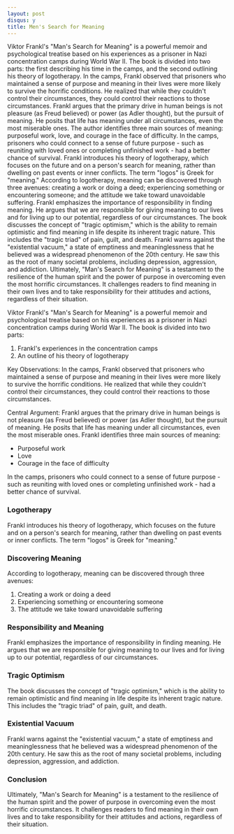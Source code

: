 ```yaml
---
layout: post
disqus: y
title: Men's Search for Meaning
---
```

Viktor Frankl's "Man's Search for Meaning" is a powerful memoir and psychological treatise based on his experiences as a prisoner in Nazi concentration camps during World War II. The book is divided into two parts: the first describing his time in the camps, and the second outlining his theory of logotherapy.
In the camps, Frankl observed that prisoners who maintained a sense of purpose and meaning in their lives were more likely to survive the horrific conditions. He realized that while they couldn't control their circumstances, they could control their reactions to those circumstances. Frankl argues that the primary drive in human beings is not pleasure (as Freud believed) or power (as Adler thought), but the pursuit of meaning. He posits that life has meaning under all circumstances, even the most miserable ones.
The author identifies three main sources of meaning: purposeful work, love, and courage in the face of difficulty. In the camps, prisoners who could connect to a sense of future purpose - such as reuniting with loved ones or completing unfinished work - had a better chance of survival. Frankl introduces his theory of logotherapy, which focuses on the future and on a person's search for meaning, rather than dwelling on past events or inner conflicts. The term "logos" is Greek for "meaning." According to logotherapy, meaning can be discovered through three avenues: creating a work or doing a deed; experiencing something or encountering someone; and the attitude we take toward unavoidable suffering. Frankl emphasizes the importance of responsibility in finding meaning. He argues that we are responsible for giving meaning to our lives and for living up to our potential, regardless of our circumstances. The book discusses the concept of "tragic optimism," which is the ability to remain optimistic and find meaning in life despite its inherent tragic nature. This includes the "tragic triad" of pain, guilt, and death. Frankl warns against the "existential vacuum," a state of emptiness and meaninglessness that he believed was a widespread phenomenon of the 20th century. He saw this as the root of many societal problems, including depression, aggression, and addiction.
Ultimately, "Man's Search for Meaning" is a testament to the resilience of the human spirit and the power of purpose in overcoming even the most horrific circumstances. It challenges readers to find meaning in their own lives and to take responsibility for their attitudes and actions, regardless of their situation.

Viktor Frankl's "Man's Search for Meaning" is a powerful memoir and psychological treatise based on his experiences as a prisoner in Nazi concentration camps during World War II. The book is divided into two parts:
1. Frankl's experiences in the concentration camps
2. An outline of his theory of logotherapy

Key Observations: In the camps, Frankl observed that prisoners who maintained a sense of purpose and meaning in their lives were more likely to survive the horrific conditions. He realized that while they couldn't control their circumstances, they could control their reactions to those circumstances.

Central Argument: Frankl argues that the primary drive in human beings is not pleasure (as Freud believed) or power (as Adler thought), but the pursuit of meaning. He posits that life has meaning under all circumstances, even the most miserable ones.
Frankl identifies three main sources of meaning:
-  Purposeful work
-  Love
- Courage in the face of difficulty

In the camps, prisoners who could connect to a sense of future purpose - such as reuniting with loved ones or completing unfinished work - had a better chance of survival.

### Logotherapy

Frankl introduces his theory of logotherapy, which focuses on the future and on a person's search for meaning, rather than dwelling on past events or inner conflicts. The term "logos" is Greek for "meaning."

### Discovering Meaning

According to logotherapy, meaning can be discovered through three avenues:
1. Creating a work or doing a deed
2. Experiencing something or encountering someone
3. The attitude we take toward unavoidable suffering

### Responsibility and Meaning

Frankl emphasizes the importance of responsibility in finding meaning. He argues that we are responsible for giving meaning to our lives and for living up to our potential, regardless of our circumstances.

### Tragic Optimism

The book discusses the concept of "tragic optimism," which is the ability to remain optimistic and find meaning in life despite its inherent tragic nature. This includes the "tragic triad" of pain, guilt, and death.

### Existential Vacuum

Frankl warns against the "existential vacuum," a state of emptiness and meaninglessness that he believed was a widespread phenomenon of the 20th century. He saw this as the root of many societal problems, including depression, aggression, and addiction.

### Conclusion

Ultimately, "Man's Search for Meaning" is a testament to the resilience of the human spirit and the power of purpose in overcoming even the most horrific circumstances. It challenges readers to find meaning in their own lives and to take responsibility for their attitudes and actions, regardless of their situation.
